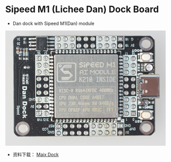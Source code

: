 Sipeed M1 (Lichee Dan) Dock Board
===============


* Dan dock with Sipeed M1(Dan) module

![Dan dock](../../assets/Dan_Dock.png)


* 资料下载： [Maix Dock](http://dl.sipeed.com/MAIX/HDK/Maix-Dock/)





